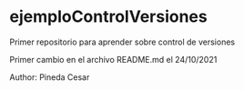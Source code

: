 # ejemploControlVersiones
Primer repositorio para aprender sobre control de versiones

Primer cambio en el archivo README.md el 24/10/2021

Author: Pineda Cesar